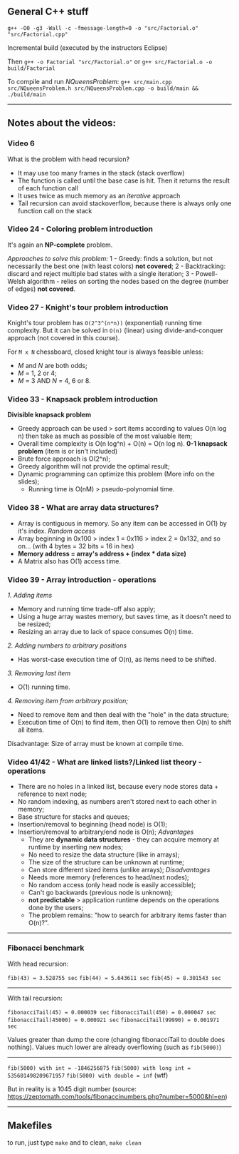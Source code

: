 ## General C++ stuff
`g++ -O0 -g3 -Wall -c -fmessage-length=0 -o "src/Factorial.o" "src/Factorial.cpp"`

Incremental build (executed by the instructors Eclipse)

Then `g++ -o Factorial "src/Factorial.o"` or `g++ src/Factorial.o -o build/Factorial`

To compile and run *NQueensProblem*: `g++ src/main.cpp src/NQueensProblem.h src/NQueensProblem.cpp -o build/main && ./build/main`

---

## Notes about the videos:

### Video 6
What is the problem with head recursion?
- It may use too many frames in the stack (stack overflow)
- The function is called until the base case is hit. Then it returns the result of each function call
- It uses twice as much memory as an *iterative* approach
- Tail recursion can avoid stackoverflow, because there is always only one function call on the stack

### Video 24 - Coloring problem introduction
It's again an **NP-complete** problem.

*Approaches to solve this problem:*
1 - Greedy: finds a solution, but not necessarily the best one (with least colors) **not covered**;
2 - Backtracking: discard and reject multiple bad states with a single iteration;
3 - Powell-Welsh algorithm - relies on sorting the nodes based on the degree (number of edges) **not covered**.


### Video 27 - Knight's tour problem introduction
Knight's tour problem has `O(2^3^(n*n))` (exponential) running time complexity.
But it can be solved in `O(n)` (linear) using divide-and-conquer approach (not covered in this course).

For `M x N` chessboard, closed knight tour is always feasible unless:
- *M* and *N* are both odds;
- *M* = 1, 2 or 4;
- *M* = 3 AND *N* = 4, 6 or 8.

### Video 33 - Knapsack problem introduction
**Divisible knapsack problem**
  - Greedy approach can be used > sort items according to values O(n log n) then take as much as possible of the most valuable item;
  - Overall time complexity is O(n log^n) + O(n) = O(n log n).
**0-1 knapsack problem** (item is or isn't included)
  - Brute force approach is O(2^n);
  - Greedy algorithm will not provide the optimal result;
  - Dynamic programming can optimize this problem (More info on the slides);
    - Running time is O(nM) > pseudo-polynomial time.

### Video 38 - What are array data structures?
  - Array is contiguous in memory. So any item can be accessed in O(1) by it's index. *Random access*
  - Array beginning in 0x100 > index 1 = 0x116 > index 2 = 0x132, and so on... (with 4 bytes = 32 bits = 16 in hex)
  - **Memory address = array's address + (index * data size)**
  - A Matrix also has O(1) access time.

### Video 39 - Array introduction - operations
*1. Adding items*
  - Memory and running time trade-off also apply;
  - Using a huge array wastes memory, but saves time, as it doesn't need to be resized;
  - Resizing an array due to lack of space consumes O(n) time.

*2. Adding numbers to arbitrary positions*
  - Has worst-case execution time of O(n), as items need to be shifted.

*3. Removing last item*
  - O(1) running time.

*4. Removing item from arbitrary position;*
  - Need to remove item and then deal with the "hole" in the data structure;
  - Execution time of O(n) to find item, then O(1) to remove then O(n) to shift all items.

Disadvantage: Size of array must be known at compile time.

### Video 41/42 - What are linked lists?/Linked list theory - operations
  - There are no holes in a linked list, because every node stores data + reference to next node;
  - No random indexing, as numbers aren't stored next to each other in memory;
  - Base structure for stacks and queues;
  - Insertion/removal to beginning (head node) is O(1);
  - Insertion/removal to arbitrary/end node is O(n);
  *Advantages*
    - They are **dynamic data structures** - they can acquire memory at runtime by inserting new nodes;
    - No need to resize the data structure (like in arrays);
    - The size of the structure can be unknown at runtime;
    - Can store different sized items (unlike arrays);
  *Disadvantages*
    - Needs more memory (references to head/next nodes);
    - No random access (only head node is easily accessible);
    - Can't go backwards (previous node is unknown);
    - **not predictable** > application runtime depends on the operations done by the users;
    - The problem remains: "how to search for arbitrary items faster than O(n)?".

---

### Fibonacci benchmark

With head recursion:

`fib(43) = 3.528755 sec`
`fib(44) = 5.643611 sec`
`fib(45) = 8.301543 sec`

---

With tail recursion:

`fibonacciTail(45) = 0.000039 sec`
`fibonacciTail(450) = 0.000047 sec`
`fibonacciTail(45000) = 0.000921 sec`
`fibonacciTail(99990) = 0.001971 sec`

Values greater than dump the core (changing fibonacciTail to double does nothing).
Values much lower are already overflowing (such as `fib(5000)`)

---

`fib(5000) with int = -1846256875`
`fib(5000) with long int = 535601498209671957`
`fib(5000) with double = inf` (wtf)

But in reality is a 1045 digit number (source: https://zeptomath.com/tools/fibonaccinumbers.php?number=5000&hl=en)

---

## Makefiles

to run, just type `make` and to clean, `make clean`